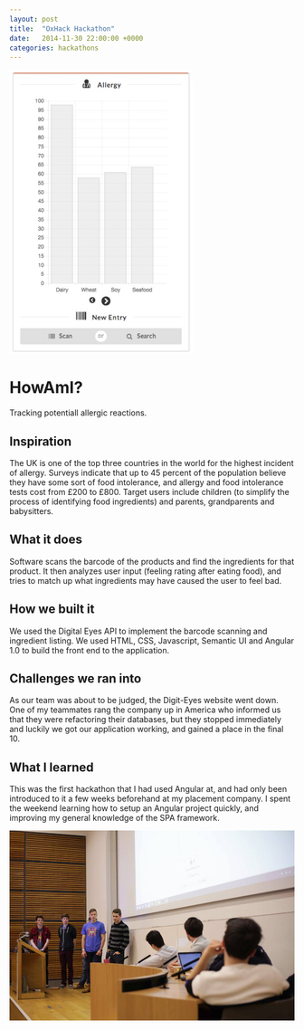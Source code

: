 ```yaml
---
layout: post
title:  "OxHack Hackathon"
date:   2014-11-30 22:00:00 +0000
categories: hackathons
---
```


<img class="screenshot" src="/assets/2014-11-30-oxhack/screenshot.png" />

<h1>HowAmI?</h1>

Tracking potentiall allergic reactions.

## Inspiration
The UK is one of the top three countries in the world for the highest incident of allergy. Surveys indicate that up to 45 percent of the population believe they have some sort of food intolerance, and allergy and food intolerance tests cost from £200 to £800. Target users include children (to simplify the process of identifying food ingredients) and parents, grandparents and babysitters.
 
## What it does
Software scans the barcode of the products and find the ingredients for that product. It then analyzes user input (feeling rating after eating food), and tries to match up what ingredients may have caused the user to feel bad.

## How we built it
We used the Digital Eyes API to implement the barcode scanning and ingredient listing. We used HTML, CSS, Javascript, Semantic UI and Angular 1.0 to build the front end to the application.

## Challenges we ran into
As our team was about to be judged, the Digit-Eyes website went down. One of my teammates rang the company up in America who informed us that they were refactoring their databases, but they stopped immediately and luckily we got our application working, and gained a place in the final 10.

## What I learned
This was the first hackathon that I had used Angular at, and had only been introduced to it a few weeks beforehand at my placement company. I spent the weekend learning how to setup an Angular project quickly, and improving my general knowledge of the SPA framework.



<div class="photo-gallery">
	<img class="gallery-image" src="/assets/2014-11-30-oxhack/1.jpg" />
</div>